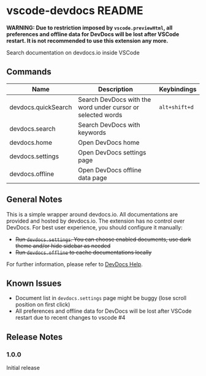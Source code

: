 # vscode-devdocs README

**WARNING: Due to restriction imposed by `vscode.previewHtml`, all preferences and offline data for DevDocs will be lost after VSCode restart. It is not recommended to use this extension any more.**

Search documentation on devdocs.io inside VSCode

## Commands

Name                 | Description                                                 | Keybindings
-------------------- | ----------------------------------------------------------- | ------------
devdocs.quickSearch  | Search DevDocs with the word under cursor or selected words | `alt+shift+d`
devdocs.search       | Search DevDocs with keywords                                |
devdocs.home         | Open DevDocs home                                           |
devdocs.settings     | Open DevDocs settings page                                  | 
devdocs.offline      | Open DevDocs offline data page                              |

## General Notes

This is a simple wrapper around devdocs.io. All documentations are provided and hosted by devdocs.io.
The extension has no control over DevDocs. For best user experience, you should configure it manually:

* <del>Run `devdocs.settings`. You can choose enabled documents, use dark theme and/or hide sidebar as needed</del>
* <del>Run `devdocs.offline` to cache documentations locally</del>

For further information, please refer to [DevDocs Help](http://devdocs.io/help).

## Known Issues

* Document list in `devdocs.settings` page might be buggy (lose scroll position on first click)
* All preferences and offline data for DevDocs will be lost after VSCode restart due to recent changes to vscode #4

## Release Notes

### 1.0.0

Initial release